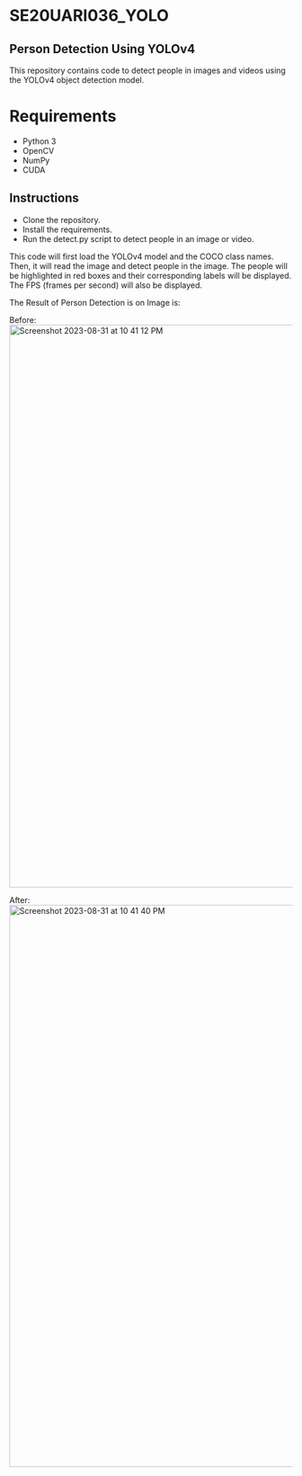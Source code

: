 # SE20UARI036_YOLO
## Person Detection Using YOLOv4
This repository contains code to detect people in images and videos using the YOLOv4 object detection model.

# Requirements
* Python 3
* OpenCV
* NumPy
* CUDA

## Instructions
* Clone the repository.
* Install the requirements.
* Run the detect.py script to detect people in an image or video.

This code will first load the YOLOv4 model and the COCO class names. Then, it will read the image and detect people in the image. The people will be highlighted in red boxes and their corresponding labels will be displayed. The FPS (frames per second) will also be displayed.

The Result of Person Detection is on Image is:


Before:
<img width="1001" alt="Screenshot 2023-08-31 at 10 41 12 PM" src="https://github.com/abhirambussa/SE20UARI036_YOLO/assets/121299178/4346574a-d418-41d8-ae84-4bf082e03d11">



After:
<img width="1000" alt="Screenshot 2023-08-31 at 10 41 40 PM" src="https://github.com/abhirambussa/SE20UARI036_YOLO/assets/121299178/7024fb9f-16d0-4d63-9435-ec6906d728c6">



